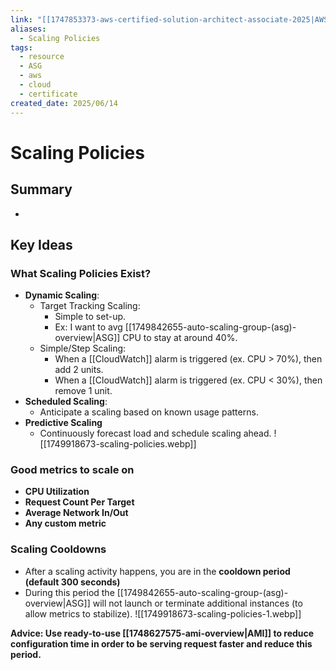 ```yaml
---
link: "[[1747853373-aws-certified-solution-architect-associate-2025|AWS Certified Solution Architect Associate 2025]]"
aliases:
  - Scaling Policies
tags:
  - resource
  - ASG
  - aws
  - cloud
  - certificate
created_date: 2025/06/14
---
```

# Scaling Policies
## Summary
- 
## Key Ideas
### What Scaling Policies Exist?
- **Dynamic Scaling**:
	- Target Tracking Scaling:
		- Simple to set-up.
		- Ex: I want to avg [[1749842655-auto-scaling-group-(asg)-overview|ASG]] CPU to stay at around 40%.
	- Simple/Step Scaling:
		- When a [[CloudWatch]] alarm is triggered (ex. CPU > 70%), then add 2 units.
		- When a [[CloudWatch]] alarm is triggered (ex. CPU < 30%), then remove 1 unit.
- **Scheduled Scaling**:
	- Anticipate a scaling based on known usage patterns.
- **Predictive Scaling**
	- Continuously forecast load and schedule scaling ahead.
![[1749918673-scaling-policies.webp]]
### Good metrics to scale on
- **CPU Utilization**
- **Request Count Per Target**
- **Average Network In/Out**
- **Any custom metric**
### Scaling Cooldowns
- After a scaling activity happens, you are in the **cooldown period (default 300 seconds)**
- During this period the [[1749842655-auto-scaling-group-(asg)-overview|ASG]] will not launch or terminate additional instances (to allow metrics to stabilize).
![[1749918673-scaling-policies-1.webp]]

**Advice: Use ready-to-use [[1748627575-ami-overview|AMI]] to reduce configuration time in order to be serving request faster and reduce this period.**
